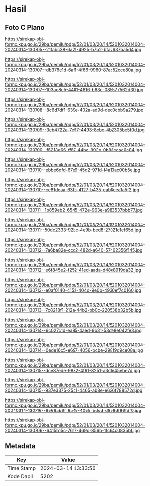# Hasil

## Foto C Plano

https://sirekap-obj-formc.kpu.go.id/29ba/pemilu/pdpr/52/01/03/20/14/5201032014004-20240314-130705--21fabc38-6a21-4925-b7b2-bfa2637ba5d4.jpg

https://sirekap-obj-formc.kpu.go.id/29ba/pemilu/pdpr/52/01/03/20/14/5201032014004-20240314-130707--db376e1d-6af1-4f66-9960-87ac52cce80a.jpg

https://sirekap-obj-formc.kpu.go.id/29ba/pemilu/pdpr/52/01/03/20/14/5201032014004-20240314-130707--103ac8c5-4401-4816-b63c-085577562d30.jpg

https://sirekap-obj-formc.kpu.go.id/29ba/pemilu/pdpr/52/01/03/20/14/5201032014004-20240314-130708--8c6d7df1-639e-402a-ad9d-ded0cbb9a279.jpg

https://sirekap-obj-formc.kpu.go.id/29ba/pemilu/pdpr/52/01/03/20/14/5201032014004-20240314-130709--3eb4722a-7e97-4493-8cbc-4b2305bc5f0d.jpg

https://sirekap-obj-formc.kpu.go.id/29ba/pemilu/pdpr/52/01/03/20/14/5201032014004-20240314-130709--f5213d66-ff57-44bc-802c-0b88eeae6e84.jpg

https://sirekap-obj-formc.kpu.go.id/29ba/pemilu/pdpr/52/01/03/20/14/5201032014004-20240314-130710--ebbe6dfd-67e9-45d2-971d-f4a10ac00b5e.jpg

https://sirekap-obj-formc.kpu.go.id/29ba/pemilu/pdpr/52/01/03/20/14/5201032014004-20240314-130710--ce81deaa-63fb-4127-b435-eab8cea1a5f2.jpg

https://sirekap-obj-formc.kpu.go.id/29ba/pemilu/pdpr/52/01/03/20/14/5201032014004-20240314-130711--1b859eb2-6545-472e-963e-a983537bbb77.jpg

https://sirekap-obj-formc.kpu.go.id/29ba/pemilu/pdpr/52/01/03/20/14/5201032014004-20240314-130711--50dc2333-92bc-4e9b-bed8-27021c1ef65d.jpg

https://sirekap-obj-formc.kpu.go.id/29ba/pemilu/pdpr/52/01/03/20/14/5201032014004-20240314-130712--7a6ba82e-ccd2-482d-a640-57462356f145.jpg

https://sirekap-obj-formc.kpu.go.id/29ba/pemilu/pdpr/52/01/03/20/14/5201032014004-20240314-130712--e6f845e2-f252-41ed-aada-d48e8919da32.jpg

https://sirekap-obj-formc.kpu.go.id/29ba/pemilu/pdpr/52/01/03/20/14/5201032014004-20240314-130713--e0af0140-4152-404d-9e0b-4930ef7c0160.jpg

https://sirekap-obj-formc.kpu.go.id/29ba/pemilu/pdpr/52/01/03/20/14/5201032014004-20240314-130713--7c8218f1-212a-44b2-bb0c-220538b32b5b.jpg

https://sirekap-obj-formc.kpu.go.id/29ba/pemilu/pdpr/52/01/03/20/14/5201032014004-20240314-130714--6c027c1d-ea85-4aed-9b31-53de8e042fe3.jpg

https://sirekap-obj-formc.kpu.go.id/29ba/pemilu/pdpr/52/01/03/20/14/5201032014004-20240314-130714--0ede16c5-e697-4056-bcbe-29819d9ce08a.jpg

https://sirekap-obj-formc.kpu.go.id/29ba/pemilu/pdpr/52/01/03/20/14/5201032014004-20240314-130715--dce87ede-9882-4f91-8251-a3c1e45ebe7d.jpg

https://sirekap-obj-formc.kpu.go.id/29ba/pemilu/pdpr/52/01/03/20/14/5201032014004-20240314-130715--937e3375-2541-4465-ab8e-e636f788572d.jpg

https://sirekap-obj-formc.kpu.go.id/29ba/pemilu/pdpr/52/01/03/20/14/5201032014004-20240314-130716--6566ab6f-6a45-4055-bdcd-d8b8df86fdf0.jpg

https://sirekap-obj-formc.kpu.go.id/29ba/pemilu/pdpr/52/01/03/20/14/5201032014004-20240314-130706--6415b15c-7617-469c-856b-1fc64c0835bf.jpg


## Metadata

| Key        | Value               |
| ---------- | ------------------- |
| Time Stamp | 2024-03-14 13:33:56 |
| Kode Dapil | 5202                |




